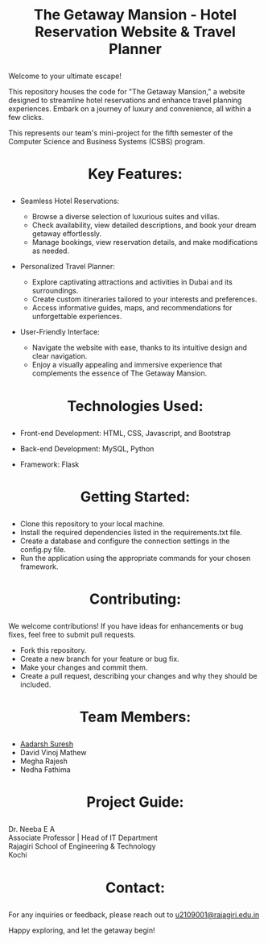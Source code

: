 # <p align="center"> The Getaway Mansion - Hotel Reservation Website & Travel Planner </p>

Welcome to your ultimate escape!

This repository houses the code for "The Getaway Mansion," a website designed to streamline hotel reservations and enhance travel planning experiences. Embark on a journey of luxury and convenience, all within a few clicks. <br>

This represents our team's mini-project for the fifth semester of the Computer Science and Business Systems (CSBS) program.

# <p align="center"> Key Features: </p>

- Seamless Hotel Reservations:
    - Browse a diverse selection of luxurious suites and villas.
    - Check availability, view detailed descriptions, and book your dream getaway effortlessly.
    - Manage bookings, view reservation details, and make modifications as needed.

- Personalized Travel Planner:
  - Explore captivating attractions and activities in Dubai and its surroundings.
  - Create custom itineraries tailored to your interests and preferences.
  - Access informative guides, maps, and recommendations for unforgettable experiences.

- User-Friendly Interface:
  - Navigate the website with ease, thanks to its intuitive design and clear navigation.
  - Enjoy a visually appealing and immersive experience that complements the essence of The Getaway Mansion.

# <p align="center"> Technologies Used: </p>

- Front-end Development: HTML, CSS, Javascript, and Bootstrap
  
- Back-end Development: MySQL, Python

- Framework: Flask

# <p align="center"> Getting Started: </p>

- Clone this repository to your local machine.
- Install the required dependencies listed in the requirements.txt file.
- Create a database and configure the connection settings in the config.py file.
- Run the application using the appropriate commands for your chosen framework.

# <p align="center"> Contributing:

We welcome contributions! If you have ideas for enhancements or bug fixes, feel free to submit pull requests.
- Fork this repository.
- Create a new branch for your feature or bug fix.
- Make your changes and commit them.
- Create a pull request, describing your changes and why they should be included.

# <p align="center"> Team Members: </p>

- [Aadarsh Suresh](https://github.com/AadarshS9)
- David Vinoj Mathew
- Megha Rajesh
- Nedha Fathima

# <p align="center"> Project Guide: </p>
Dr. Neeba E A <br>
Associate Professor | Head of IT Department <br>
Rajagiri School of Engineering & Technology <br>
Kochi
  
# <p align="center"> Contact: </p>

For any inquiries or feedback, please reach out to u2109001@rajagiri.edu.in

Happy exploring, and let the getaway begin!
